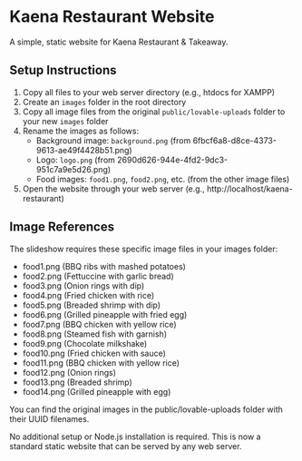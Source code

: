 
# Kaena Restaurant Website

A simple, static website for Kaena Restaurant & Takeaway.

## Setup Instructions

1. Copy all files to your web server directory (e.g., htdocs for XAMPP)
2. Create an `images` folder in the root directory
3. Copy all image files from the original `public/lovable-uploads` folder to your new `images` folder
4. Rename the images as follows:
   - Background image: `background.png` (from 6fbcf6a8-d8ce-4373-9613-ae49f4428b51.png)
   - Logo: `logo.png` (from 2690d626-944e-4fd2-9dc3-951c7a9e5d26.png)
   - Food images: `food1.png`, `food2.png`, etc. (from the other image files)
5. Open the website through your web server (e.g., http://localhost/kaena-restaurant)

## Image References

The slideshow requires these specific image files in your images folder:
- food1.png (BBQ ribs with mashed potatoes)
- food2.png (Fettuccine with garlic bread)
- food3.png (Onion rings with dip)
- food4.png (Fried chicken with rice)
- food5.png (Breaded shrimp with dip)
- food6.png (Grilled pineapple with fried egg)
- food7.png (BBQ chicken with yellow rice)
- food8.png (Steamed fish with garnish)
- food9.png (Chocolate milkshake)
- food10.png (Fried chicken with sauce)
- food11.png (BBQ chicken with yellow rice)
- food12.png (Onion rings)
- food13.png (Breaded shrimp)
- food14.png (Grilled pineapple with egg)

You can find the original images in the public/lovable-uploads folder with their UUID filenames.

No additional setup or Node.js installation is required. This is now a standard static website that can be served by any web server.
